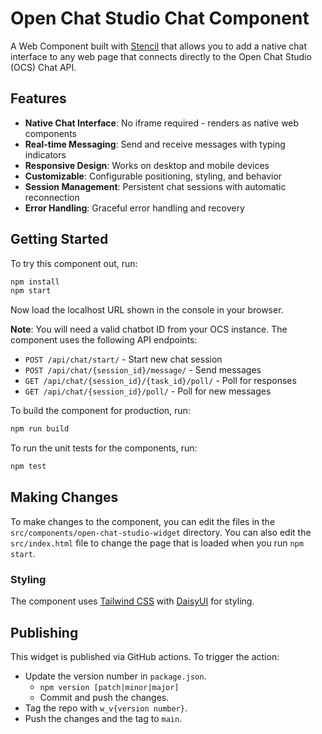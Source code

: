 # Open Chat Studio Chat Component

A Web Component built with [Stencil](https://stenciljs.com/) that allows you to add a native chat interface to any web page
that connects directly to the Open Chat Studio (OCS) Chat API.

## Features

- **Native Chat Interface**: No iframe required - renders as native web components
- **Real-time Messaging**: Send and receive messages with typing indicators
- **Responsive Design**: Works on desktop and mobile devices
- **Customizable**: Configurable positioning, styling, and behavior
- **Session Management**: Persistent chat sessions with automatic reconnection
- **Error Handling**: Graceful error handling and recovery

## Getting Started

To try this component out, run:

```bash
npm install
npm start
```

Now load the localhost URL shown in the console in your browser.

**Note**: You will need a valid chatbot ID from your OCS instance. The component uses the following API endpoints:
- `POST /api/chat/start/` - Start new chat session
- `POST /api/chat/{session_id}/message/` - Send messages
- `GET /api/chat/{session_id}/{task_id}/poll/` - Poll for responses
- `GET /api/chat/{session_id}/poll/` - Poll for new messages

To build the component for production, run:

```bash
npm run build
```

To run the unit tests for the components, run:

```bash
npm test
```

## Making Changes

To make changes to the component, you can edit the files in the `src/components/open-chat-studio-widget` directory. You can
also edit the `src/index.html` file to change the page that is loaded when you run `npm start`.

### Styling

The component uses [Tailwind CSS](https://tailwindcss.com/) with [DaisyUI](https://daisyui.com/) for styling.

## Publishing

This widget is published via GitHub actions. To trigger the action:

* Update the version number in `package.json`.
  * `npm version [patch|minor|major]` 
  * Commit and push the changes.
* Tag the repo with `w_v{version number}`.
* Push the changes and the tag to `main`.